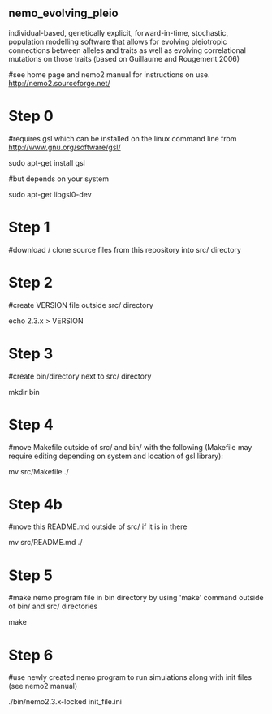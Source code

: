 ## nemo_evolving_pleio
individual-based, genetically explicit, forward-in-time, stochastic, population modelling software that allows for evolving pleiotropic connections between alleles and traits as well as evolving correlational mutations on those traits (based on Guillaume and Rougement 2006) 

#see home page and nemo2 manual for instructions on use. http://nemo2.sourceforge.net/

# Step 0
#requires gsl which can be installed on the linux command line from http://www.gnu.org/software/gsl/

sudo apt-get install gsl

#but depends on your system

sudo apt-get libgsl0-dev

# Step 1
#download / clone source files from this repository into src/ directory

# Step 2
#create VERSION file outside src/ directory

echo 2.3.x > VERSION

# Step 3 
#create bin/directory next to src/ directory

mkdir bin

# Step 4
#move Makefile outside of src/ and bin/ with the following (Makefile may require editing depending on system and location of gsl library):

mv src/Makefile ./

# Step 4b
#move this README.md outside of src/ if it is in there

mv src/README.md ./

# Step 5
#make nemo program file in bin directory by using 'make' command outside of bin/ and src/ directories

make

# Step 6
#use newly created nemo program to run simulations along with init files (see nemo2 manual)

./bin/nemo2.3.x-locked init_file.ini




